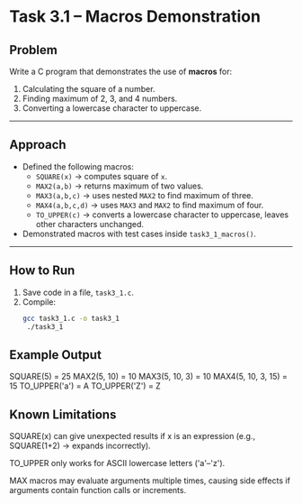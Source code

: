 # Task 3.1 – Macros Demonstration

## Problem
Write a C program that demonstrates the use of **macros** for:
1. Calculating the square of a number.
2. Finding maximum of 2, 3, and 4 numbers.
3. Converting a lowercase character to uppercase.

---

## Approach
- Defined the following macros:
  - `SQUARE(x)` → computes square of `x`.
  - `MAX2(a,b)` → returns maximum of two values.
  - `MAX3(a,b,c)` → uses nested `MAX2` to find maximum of three.
  - `MAX4(a,b,c,d)` → uses `MAX3` and `MAX2` to find maximum of four.
  - `TO_UPPER(c)` → converts a lowercase character to uppercase, leaves other characters unchanged.
- Demonstrated macros with test cases inside `task3_1_macros()`.

---

## How to Run
1. Save code in a file, `task3_1.c`.
2. Compile:
   ```bash
   gcc task3_1.c -o task3_1
    ./task3_1

## Example Output
SQUARE(5) = 25
MAX2(5, 10) = 10
MAX3(5, 10, 3) = 10
MAX4(5, 10, 3, 15) = 15
TO_UPPER('a') = A
TO_UPPER('Z') = Z

## Known Limitations

SQUARE(x) can give unexpected results if x is an expression (e.g., SQUARE(1+2) → expands incorrectly).

TO_UPPER only works for ASCII lowercase letters ('a'–'z').

MAX macros may evaluate arguments multiple times, causing side effects if arguments contain function calls or increments.